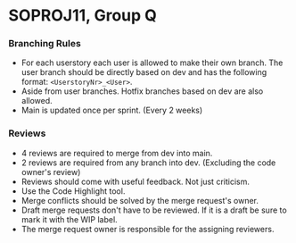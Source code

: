 # SOPROJ11, Group Q

### Branching Rules
- For each userstory each user is allowed to make their own branch. The user branch should be directly based on dev and has the following format: `<UserstoryNr>_<User>`.
- Aside from user branches. Hotfix branches based on dev are also allowed.
- Main is updated once per sprint. (Every 2 weeks)

### Reviews
- 4 reviews are required to merge from dev into main.
- 2 reviews are required from any branch into dev. (Excluding the code owner's review)
- Reviews should come with useful feedback. Not just criticism.
- Use the Code Highlight tool.
- Merge conflicts should be solved by the merge request's owner.
- Draft merge requests don't have to be reviewed. If it is a draft be sure to mark it with the WIP label.
- The merge request owner is responsible for the assigning reviewers.
